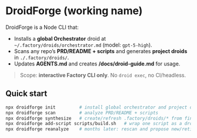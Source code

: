 # DroidForge (working name)

DroidForge is a Node CLI that:

- Installs a **global Orchestrator** droid at `~/.factory/droids/orchestrator.md` (model: `gpt-5-high`).
- Scans any repo’s **PRD/README + scripts** and generates **project droids** in `./.factory/droids/`.
- Updates **AGENTS.md** and creates **/docs/droid-guide.md** for usage.

> Scope: **interactive Factory CLI only**. No `droid exec`, no CI/headless.

## Quick start

```bash
npx droidforge init         # install global orchestrator and project docs
npx droidforge scan         # analyze PRD/README + scripts
npx droidforge synthesize   # create/refresh .factory/droids/* from findings
npx droidforge add-script scripts/build.sh   # wrap one script as a droid
npx droidforge reanalyze    # months later: rescan and propose new/retired droids
```
